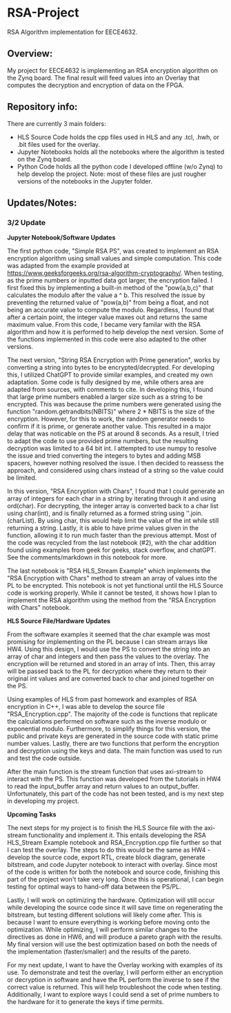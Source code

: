 # RSA-Project
RSA Algorithm implementation for EECE4632.

## Overview:
My project for EECE4632 is implementing an RSA encryption algorithm on the Zynq board. The final result will feed values into an Overlay that computes the decryption and encryption of data on the FPGA. 


## Repository info:
There are currently 3 main folders:
 - HLS Source Code holds the cpp files used in HLS and any .tcl, .hwh, or .bit files used for the overlay.
 - Jupyter Notebooks holds all the notebooks where the algorithm is tested on the Zynq board.
 - Python Code holds all the python code I developed offline (w/o Zynq) to help develop the project. Note: most of these files are just rougher versions of the notebooks in the Jupyter folder.
## Updates/Notes:

### 3/2 Update
  
**Jupyter Notebook/Software Updates**

  The first python code, "Simple RSA PS", was created to implement an RSA encryption algorithm using small values and simple computation. This code was adapted from the example provided at https://www.geeksforgeeks.org/rsa-algorithm-cryptography/. When testing, as the prime numbers or inputted data got larger, the encryption failed. I first fixed this by implementing a built-in method of the "pow(a,b,c)" that calculates the modulo after the value a ^ b. This resolved the issue by preventing the returned value of "pow(a,b)" from being a float, and not being an accurate value to compute the modulo. Regardless, I found that after a certain point, the integer value maxes out and returns the same maximum value. From this code, I became very familar with the RSA algorithm and how it is performed to help develop the next version. Some of the functions implemented in this code were also adapted to the other versions.

  The next version, "String RSA Encryption with Prime generation", works by converting a string into bytes to be encrypted/decrypted. For developing this, I utilized ChatGPT to provide similar examples, and created my own adaptation. Some code is fully designed by me, while others area are adapted from sources, with comments to cite. In developing this, I found that large prime numbers enabled a larger size such as a string to be encrypted. This was because the prime numbers were generated using the function "random.getrandbits(NBITS)" where 2 * NBITS is the size of the encryption. However, for this to work, the random generator needs to confirm if it is prime, or generate another value. This resulted in a major delay that was noticable on the PS at around 8 seconds. As a result, I tried to adapt the code to use provided prime numbers, but the resulting decryption was limited to a 64 bit int. I attempted to use numpy to resolve the issue and tried converting the integers to bytes and adding MSB spacers, however nothing resolved the issue. I then decided to reassess the approach, and considered using chars instead of a string so the value could be limited. 
  
  In this version, "RSA Encryption with Chars", I found that I could generate an array of integers for each char in a string by iterating through it and using ord(char). For decrypting, the integer array is converted back to a char list using char(int), and is finally returned as a formed string using ''.join.(charList). By using char, this would help limit the value of the int while still returning a string. Lastly, it is able to have prime values given in the function, allowing it to run much faster than the previous attempt. Most of the code was recycled from the last notebook (#2), with the char addition found using examples from geek for geeks, stack overflow, and chatGPT. See the comments/markdown in this notebook for more.

  The last notebook is "RSA HLS_Stream Example" which implements the "RSA Encryption with Chars" method to stream an array of values into the PL to be encrypted. This notebook is not yet functional until the HLS Source code is working properly. While it cannot be tested, it shows how I plan to implement the RSA algorithm using the method from the "RSA Encryption with Chars" notebook. 
  
**HLS Source File/Hardware Updates**

  From the software examples it seemed that the char example was most promising for implementing on the PL because I can stream arrays like HW4. Using this design, I would use the PS to convert the string into an array of char and integers and then pass the values to the overlay. The encryption will be returned and stored in an array of ints. Then, this array will be passed back to the PL for decryption where they return to their original int values and are converted back to char and joined together on the PS.
  
  Using examples of HLS from past homework and examples of RSA encryption in C++, I was able to develop the source file "RSA_Encryption.cpp". The majority of the code is functions that replicate the calculations performed on software such as the inverse modulo or exponential modulo. Furthermore, to simplify things for this version, the public and private keys are generated in the source code with static prime number values. Lastly, there are two functions that perform the encryption and decryption using the keys and data. The main function was used to run and test the code outside.
  
  After the main function is the stream function that uses axi-stream to interact with the PS. This function was developed from the tutorials in HW4 to read the input_buffer array and return values to an output_buffer. Unfortunately, this part of the code has not been tested, and is my next step in developing my project.
  
**Upcoming Tasks**

  The next steps for my project is to finish the HLS Source file with the axi-stream functionality and implement it. This entails developing the RSA HLS_Stream Example notebook and RSA_Encryption.cpp file further so that I can test the overlay. The steps to do this would be the same as HW4 - develop the source code, export RTL, create block diagram, generate bitstream, and code Jupyter notebook to interact with overlay. Since most of the code is written for both the notebook and source code, finishing this part of the project won't take very long. Once this is operational, I can begin testing for optimal ways to hand-off data between the PS/PL. 
  
  Lastly, I will work on optimizing the hardware. Optimization will still occur while developing the source code since it will save time on regenerating the bitstream, but testing different solutions will likely come after. This is because I want to ensure everything is working before moving onto the optimization. While optimizing, I will perform similar changes to the directives as done in HW6, and will produce a pareto graph with the results. My final version will use the best optimization based on both the needs of the implementation (faster/smaller) and the results of the pareto. 
  
  For my next update, I want to have the Overlay working with examples of its use. To demonstrate and test the overlay, I will perform either an encryption or decryption in software and have the PL perform the inverse to see if the correct value is returned. This will help troubleshoot the code when testing. Additionally, I want to explore ways I could send a set of prime numbers to the hardware for it to generate the keys if time permits. 
